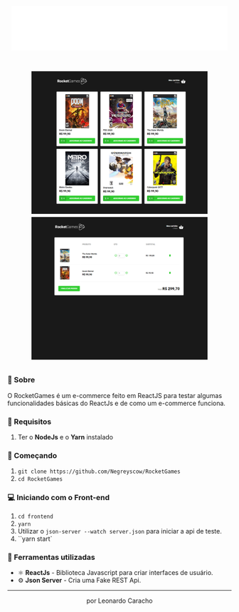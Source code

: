 <h1 align="center">
  <img src='./src/assets/images/logo.png'>
</h1>

<h1 align="center">
  <p align="center">
    <img height="320" src='./img/rocket1.png'>
    <img height="320" src="./img/rocket2.png">
  </p>
    
</h1>

### 📜 Sobre
O RocketGames é um e-commerce feito em ReactJS para testar algumas funcionalidades básicas do ReactJs e de como um e-commerce funciona.


### 🔽 Requisitos
1. Ter o **NodeJs** e o **Yarn** instalado

### :rocket: Começando
1. ``git clone https://github.com/Negreyscow/RocketGames``
2. ``cd RocketGames``

### 💻 Iniciando com o Front-end 
1. ``cd frontend``
2. ``yarn``
3. Utilizar o ``json-server --watch server.json`` para iniciar a api de teste.
4. ``yarn start`

### 🧰  Ferramentas utilizadas
- ⚛️ **ReactJs** - Biblioteca Javascript para criar interfaces de usuário.
- ⚙️ **Json Server** - Cria uma Fake REST Api.

<hr>
<p align="center"> por Leonardo Caracho </p>
